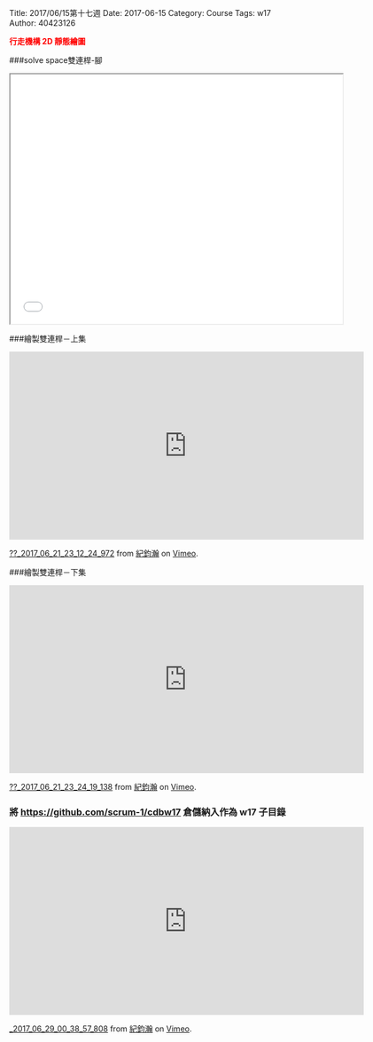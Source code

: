 Title: 2017/06/15第十七週
Date: 2017-06-15
Category: Course
Tags: w17
Author: 40423126

<b><font color="red">行走機構 2D 靜態繪圖</font></b>

<!-- PELICAN_END_SUMMARY -->

###solve space雙連桿-腳
<iframe src="./../picture/雙連桿-腳.html" width="600" height="450"></iframe>

###繪製雙連桿－上集

<iframe src="https://player.vimeo.com/video/222535263" width="640" height="339" frameborder="0" webkitallowfullscreen mozallowfullscreen allowfullscreen></iframe>
<p><a href="https://vimeo.com/222535263">??_2017_06_21_23_12_24_972</a> from <a href="https://vimeo.com/user60322140">紀鈞瀚</a> on <a href="https://vimeo.com">Vimeo</a>.</p>

###繪製雙連桿－下集

<iframe src="https://player.vimeo.com/video/222535928" width="640" height="339" frameborder="0" webkitallowfullscreen mozallowfullscreen allowfullscreen></iframe>
<p><a href="https://vimeo.com/222535928">??_2017_06_21_23_24_19_138</a> from <a href="https://vimeo.com/user60322140">紀鈞瀚</a> on <a href="https://vimeo.com">Vimeo</a>.</p>

### 將 https://github.com/scrum-1/cdbw17 倉儲納入作為 w17 子目錄
<iframe src="https://player.vimeo.com/video/223482133" width="640" height="339" frameborder="0" webkitallowfullscreen mozallowfullscreen allowfullscreen></iframe>
<p><a href="https://vimeo.com/223482133">_2017_06_29_00_38_57_808</a> from <a href="https://vimeo.com/user60322140">紀鈞瀚</a> on <a href="https://vimeo.com">Vimeo</a>.</p>